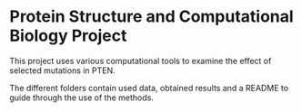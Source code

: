 # Protein Structure and Computational Biology Project
This project uses various computational tools to examine the effect of selected mutations in PTEN.

The different folders contain used data, obtained results and a README to guide through the use of the methods.

